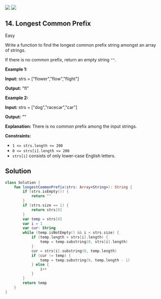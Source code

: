 [![](https://img.shields.io/github/stars/LeetCode-Top-Interview-150/LeetCode-Top-Interview-150?label=Stars&style=flat-square)](https://github.com/LeetCode-Top-Interview-150/LeetCode-Top-Interview-150)
[![](https://img.shields.io/github/forks/LeetCode-Top-Interview-150/LeetCode-Top-Interview-150?label=Fork%20me%20on%20GitHub%20&style=flat-square)](https://github.com/LeetCode-Top-Interview-150/LeetCode-Top-Interview-150/fork)

## 14\. Longest Common Prefix

Easy

Write a function to find the longest common prefix string amongst an array of strings.

If there is no common prefix, return an empty string `""`.

**Example 1:**

**Input:** strs = ["flower","flow","flight"]

**Output:** "fl" 

**Example 2:**

**Input:** strs = ["dog","racecar","car"]

**Output:** ""

**Explanation:** There is no common prefix among the input strings. 

**Constraints:**

*   `1 <= strs.length <= 200`
*   `0 <= strs[i].length <= 200`
*   `strs[i]` consists of only lower-case English letters.

## Solution

```kotlin
class Solution {
    fun longestCommonPrefix(strs: Array<String>): String {
        if (strs.isEmpty()) {
            return ""
        }
        if (strs.size == 1) {
            return strs[0]
        }
        var temp = strs[0]
        var i = 1
        var cur: String
        while (temp.isNotEmpty() && i < strs.size) {
            if (temp.length > strs[i].length) {
                temp = temp.substring(0, strs[i].length)
            }
            cur = strs[i].substring(0, temp.length)
            if (cur != temp) {
                temp = temp.substring(0, temp.length - 1)
            } else {
                i++
            }
        }
        return temp
    }
}
```